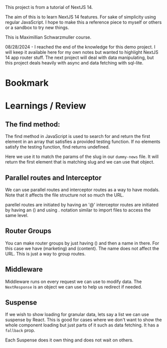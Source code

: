 This project is from a tutorial of NextJS 14.

The aim of this is to learn NextJS 14 features. For sake of simplicity using regular JavaScript. 
I hope to make this a reference piece to myself or others or a sandbox to try new things. 

This is Maximillian Schwarzmuller course.

08/28/2024 -
I reached the end of the knowledge for this demo project. I will keep it available here for my own notes but wanted
to highlight NextJS 14 app router stuff. The next project will deal with data manipulating, but this project deals
heavily with async and data fetching with sql-lite.

# Bookmark

# Learnings / Review
## The find method:
The find method in JavaScript is used to search for and return the first element in an array that satisfies a provided testing function. If no elements satisfy the testing function, find returns undefined.

Here we use it to match the params of the slug in our `dummy-news` file. It will return the first element that is matching slug 
and we can use that object.


## Parallel routes and Interceptor
We can use parallel routes and interceptor routes as a way to have modals. Note that it affects the file structure not so much the URL.

parellel routes are initiated by having an '@' 
interceptor routes are initiated by having an () and using . notation similar to import files to access the same level.

## Router Groups
You can make router groups by just having () and then a name in there. For this case we have
(marketing) and (content). The name does not affect the URL. This is just a way to group routes.

## Middleware
Middleware runs on every request we can use to modify data. The `NextResponse` is an object we can use to help us redirect if needed.

## Suspense
If we wish to show loading for granular data, lets say a list we can use suspense by React. This is good for cases where
we don't want to show the whole component loading but just parts of it such as data fetching. It has a `fallback` prop.

Each Suspense does it own thing and does not wait on others.